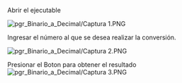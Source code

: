Abrir el ejecutable

![pgr_Binario_a_Decimal/Captura 1.PNG
](https://github.com/Jarvicf/ucc.computer.arquitecture2.0/blob/main/pgr_Binario_a_Decimal/Captura%201.PNG)

Ingresar el número al que se desea realizar la conversión.

![pgr_Binario_a_Decimal/Captura 2.PNG
](https://github.com/Jarvicf/ucc.computer.arquitecture2.0/blob/main/pgr_Binario_a_Decimal/Captura%202.PNG)

Presionar el Boton para obtener el resultado
![pgr_Binario_a_Decimal/Captura 3.PNG
](https://github.com/Jarvicf/ucc.computer.arquitecture2.0/blob/main/pgr_Binario_a_Decimal/Captura%203.PNG)
